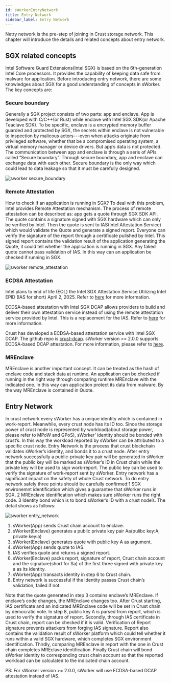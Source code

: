 ```yaml
---
id: sWorkerEntryNetwork
title: Entry Network
sidebar_label: Entry Network
---
```

Netry network is the pre-step of joining in Crust storage network. This chapter will introduce the details and related concepts about entry network.

## SGX related concepts
Intel Software Guard Extensions(Intel SGX) is based on the 6th-generation Intel Core processors. It provides the capability of keeping data safe from malware for application. Before introducing entry network, there are some knowledges about SGX for a good understanding of concepts in sWorker. The key concepts are:

### Secure boundary
Generally a SGX project consists of two parts: app and enclave. App is developed with C/C++(or Rust) while enclave with Intel SGX SDK(or Apache Teaclave SDK). To be specific, enclave is a encrypted memory buffer guarded and protected by SGX, the secrets within enclave is not vulnerable to inspection by malicous actors---even when attacks originate from privileged software, whether that be a compromised operating system, a virtual memory manager or device drivers. But app’s data is not protected. The communication between app and enclave is through a seris of APIs called “Secure boundary”. Through secure boundary, app and enclave can exchange data with each other. Secure boundary is the only way which could lead to data leakage so that it must be carefully designed.

![sworker secure_boundary](assets/sworker/secureBoundary.png)

### Remote Attestation
How to check if an application is running in SGX? To deal with this problem, Intel provides Remote Attestation mechanism. The process of remote attestation can be described as: app gets a quote through SGX SDK API. The quote contains a signature signed with SGX hardware which can only be verified by Intel. Then the quote is sent to IAS(Intel Attestation Service) which would validate the Quote and generate a signed report. Everyone can verify the signature of the report through a certificate pulished by Intel. This signed report contains the validation result of the application generating the Quote, it could tell whether the application is running in SGX. Any faked quote cannot pass validation of IAS. In this way can an application be checked if running in SGX.

![sworker remote_attestation](assets/sworker/remoteAttestation.png)

### ECDSA Attestation
Intel plans to end of life (EOL) the Intel SGX Attestation Service Utilizing Intel EPID (IAS for short) April 2, 2025. Refer to [here](https://www.intel.com/content/www/us/en/developer/articles/technical/software-security-guidance/resources/sgx-ias-using-epid-eol-timeline.html) for more information. 

ECDSA-based attestation with Intel SGX DCAP allows providers to build and deliver their own attestation service instead of using the remote attestation service provided by Intel. This is a replacement for the IAS. Refer to [here](https://www.intel.com/content/www/us/en/developer/tools/software-guard-extensions/attestation-services.html) for more information. 

Crust has developed a ECDSA-based attestation service with Intel SGX DCAP. The github repo is [crust-dcap](https://github.com/crustio/crust-dcap). sWorker version >= 2.0.0 supports ECDSA-based DCAP attestation. For more information, please refer to [here](Q&AForEPID-ECDSA.md).

### MREnclave
MREnclave is another important concept. It can be treated as the hash of enclave code and stack data at runtime. An application can be checked if running in the right way through comparing runtime MREnclave with the indicated one. In this way can application protect its data from malware. By the way MREnclave is contained in Quote.


## Entry Network
In crust network every sWorker has a unique identity which is contained in work-report. Meanwhile, every crust node has its ID too. Since the storage power of crust node is represented by workload(about storage power, please refer to MPoW and GPoS), sWorker’ identity should be bonded with crust’s. In this way the workload reported by sWorker can be attributed to a specific crust node. Entry Network is the process that crust blockchain validates sWorker’s identity, and bonds it to a crust node. After entry network successfully a public-private key pair will be generated in sWorker that the public key  will be marked as sWorker’s ID in Crust chain while the private key will be used to sign work-report. The public key can be used to verify the signature of work-report sent by sWorker. Entry network has a significant impact on the safety of whole Crust network. To do entry network safely three points should be carefully confirmed:1 SGX environemnt identification which gives a guarantee that sWorker runs in SGX. 2 MREnclave identification which makes sure sWorker runs the right code. 3 Identity bond which is to bond sWorker’s ID with a crust node’s. The detail shows as follows:

![sworker entry_network](assets/sworker/entryNetwork.png)

1. sWorker(App) sends Crust chain account to enclave.
1. sWorker(Enclave) generates a public private key pair Aa(pulibc key:A, private key:a)
1. sWorker(Enclave) generates quote with public key A as argument.
1. sWorker(App) sends quote to IAS.
1. IAS verifies quote and returns a signed report.
1. sWorker(Enclave) packs report, signature of report, Crust chain account and the signature(short for Sa) of the first three signed with private key a as its identity.
1. sWorker(App) transacts identity in step 6 to Crust chain.
1. Entry network is successful if the identity passes Crust chain’s validation, failed if not.

Note that the quote generated in step 3 contains enclave’s MREnclave. If enclave’s code changes, the MREnclave changes too. After Crust starting, IAS certificate and an indicated MREnclave code will be set in Crust chain by democratic vote. In step 8, public key A is parsed from report, which is used to verify the signature of report. Secondly, through IAS certificate in Crust chain, report can be checked if it is valid. Verification of Report signature prevents attackers from forging IAS signature. Report also contains the validation result of sWorker platform which could tell whether it runs within a valid SGX hardware, which completes SGX environment identification. Thirdly, comparing MREnclave in report with the one in Crust chain completes MREclave identification. Finally Crust chain will bond sWorker identity to corresponding crust chain account so that the reported workload can be calculated to the indicated chain account.

PS: For sWorker version >= 2.0.0, sWorker will use ECDSA-based DCAP attestation instead of IAS.